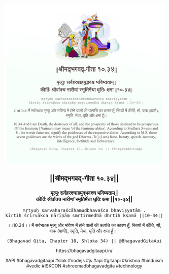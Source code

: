 <img src="../../asset/BG_10_34.png"/>
<center><h2>||श्रीमद्‍भगवद्‍-गीता १०.३४||</h2>
<h3>मृत्युः सर्वहरश्चाहमुद्भवश्च भविष्यताम् |<br/>कीर्तिः श्रीर्वाक्च नारीणां स्मृतिर्मेधा धृतिः क्षमा ||१०-३४||</h3>
<pre>mṛtyuḥ sarvaharaścāhamudbhavaśca bhaviṣyatām .<br/>kīrtiḥ śrīrvākca nārīṇāṃ smṛtirmedhā dhṛtiḥ kṣamā ||10-34||</pre>
<p>।।10.34।। मैं सर्वभक्षक मृत्यु और भविष्य में होने वालों की उत्पत्ति का कारण हूँ; स्त्रियों में कीर्ति, श्री, वाक (वाणी), स्मृति, मेधा, धृति और क्षमा हूँ।।</p>
<pre>(Bhagavad Gita, Chapter 10, Shloka 34) || @BhagavadGitaApi</pre><p>https://bhagavadgitaapi.in/</p><p>#API #bhagavadgitaapi #slok #nodejs #js #api #gitaapi #krishna #hinduism #vedic #ISKCON #shreemadbhagavadgita #technology</p></center>